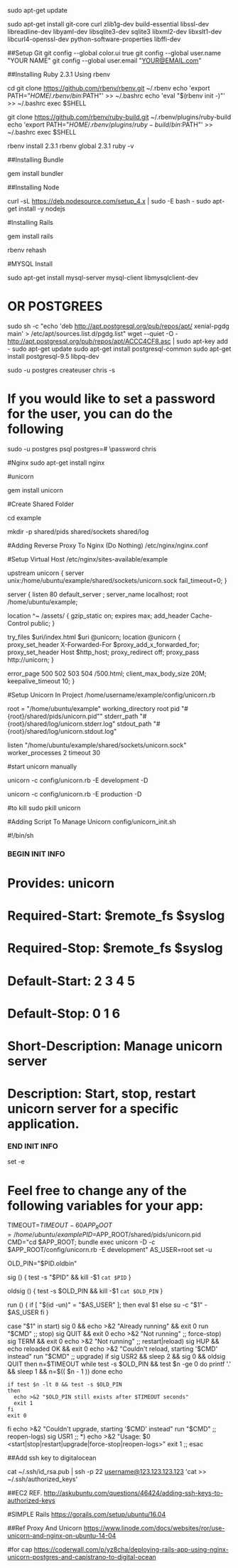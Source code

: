 sudo apt-get update

sudo apt-get install git-core curl zlib1g-dev build-essential libssl-dev libreadline-dev libyaml-dev libsqlite3-dev sqlite3 libxml2-dev libxslt1-dev libcurl4-openssl-dev python-software-properties libffi-dev

##Setup Git
git config --global color.ui true
git config --global user.name "YOUR NAME"
git config --global user.email "YOUR@EMAIL.com"

##Installing Ruby 2.3.1 Using rbenv

cd
git clone https://github.com/rbenv/rbenv.git ~/.rbenv
echo 'export PATH="$HOME/.rbenv/bin:$PATH"' >> ~/.bashrc
echo 'eval "$(rbenv init -)"' >> ~/.bashrc
exec $SHELL

git clone https://github.com/rbenv/ruby-build.git ~/.rbenv/plugins/ruby-build
echo 'export PATH="$HOME/.rbenv/plugins/ruby-build/bin:$PATH"' >> ~/.bashrc
exec $SHELL

rbenv install 2.3.1
rbenv global 2.3.1
ruby -v

##Installing Bundle

gem install bundler

##Installing Node

curl -sL https://deb.nodesource.com/setup_4.x | sudo -E bash -
sudo apt-get install -y nodejs

#Installing Rails

gem install rails


rbenv rehash

#MYSQL Install

sudo apt-get install mysql-server mysql-client libmysqlclient-dev


# OR POSTGREES

sudo sh -c "echo 'deb http://apt.postgresql.org/pub/repos/apt/ xenial-pgdg main' > /etc/apt/sources.list.d/pgdg.list"
wget --quiet -O - http://apt.postgresql.org/pub/repos/apt/ACCC4CF8.asc | sudo apt-key add -
sudo apt-get update
sudo apt-get install postgresql-common
sudo apt-get install postgresql-9.5 libpq-dev

sudo -u postgres createuser chris -s

# If you would like to set a password for the user, you can do the following
sudo -u postgres psql
postgres=# \password chris

#Nginx
sudo apt-get install nginx


#unicorn
	
gem install unicorn

#Create Shared Folder

cd example
	
mkdir -p shared/pids shared/sockets shared/log

#Adding Reverse Proxy To Nginx (Do Nothing)
/etc/nginx/nginx.conf


#Setup Virtual Host
/etc/nginx/sites-available/example

upstream unicorn {
  server unix:/home/ubuntu/example/shared/sockets/unicorn.sock fail_timeout=0;
}

server {
  listen 80 default_server ;
  server_name localhost;
  root /home/ubuntu/example;

  location ^~ /assets/ {
    gzip_static on;
    expires max;
    add_header Cache-Control public;
  }

  try_files $uri/index.html $uri @unicorn;
  location @unicorn {
    proxy_set_header X-Forwarded-For $proxy_add_x_forwarded_for;
    proxy_set_header Host $http_host;
    proxy_redirect off;
    proxy_pass http://unicorn;
  }

  error_page 500 502 503 504 /500.html;
  client_max_body_size 20M;
  keepalive_timeout 10;
}



#Setup Unicorn In Project
/home/username/example/config/unicorn.rb

root = "/home/ubuntu/example"
working_directory root
pid "#{root}/shared/pids/unicorn.pid""
stderr_path "#{root}/shared/log/unicorn.stderr.log"
stdout_path "#{root}/shared/log/unicorn.stdout.log"

listen "/home/ubuntu/example/shared/sockets/unicorn.sock"
worker_processes 2
timeout 30



#start unicorn manually

unicorn -c config/unicorn.rb -E development -D


	
unicorn -c config/unicorn.rb -E production -D



#to kill
sudo pkill unicorn


#Adding Script To Manage Unicorn
config/unicorn_init.sh




#!/bin/sh
### BEGIN INIT INFO
# Provides:          unicorn
# Required-Start:    $remote_fs $syslog
# Required-Stop:     $remote_fs $syslog
# Default-Start:     2 3 4 5
# Default-Stop:      0 1 6
# Short-Description: Manage unicorn server
# Description:       Start, stop, restart unicorn server for a specific application.
### END INIT INFO
set -e

# Feel free to change any of the following variables for your app:
TIMEOUT=${TIMEOUT-60}
APP_ROOT=/home/ubuntu/example
PID=$APP_ROOT/shared/pids/unicorn.pid
CMD="cd $APP_ROOT; bundle exec unicorn -D -c $APP_ROOT/config/unicorn.rb -E development"
AS_USER=root
set -u

OLD_PIN="$PID.oldbin"

sig () {
  test -s "$PID" && kill -$1 `cat $PID`
}

oldsig () {
  test -s $OLD_PIN && kill -$1 `cat $OLD_PIN`
}

run () {
  if [ "$(id -un)" = "$AS_USER" ]; then
    eval $1
  else
    su -c "$1" - $AS_USER
  fi
}

case "$1" in
start)
  sig 0 && echo >&2 "Already running" && exit 0
  run "$CMD"
  ;;
stop)
  sig QUIT && exit 0
  echo >&2 "Not running"
  ;;
force-stop)
  sig TERM && exit 0
  echo >&2 "Not running"
  ;;
restart|reload)
  sig HUP && echo reloaded OK && exit 0
  echo >&2 "Couldn't reload, starting '$CMD' instead"
  run "$CMD"
  ;;
upgrade)
  if sig USR2 && sleep 2 && sig 0 && oldsig QUIT
  then
    n=$TIMEOUT
    while test -s $OLD_PIN && test $n -ge 0
    do
      printf '.' && sleep 1 && n=$(( $n - 1 ))
    done
    echo

    if test $n -lt 0 && test -s $OLD_PIN
    then
      echo >&2 "$OLD_PIN still exists after $TIMEOUT seconds"
      exit 1
    fi
    exit 0
  fi
  echo >&2 "Couldn't upgrade, starting '$CMD' instead"
  run "$CMD"
  ;;
reopen-logs)
  sig USR1
  ;;
*)
  echo >&2 "Usage: $0 <start|stop|restart|upgrade|force-stop|reopen-logs>"
  exit 1
  ;;
esac


##Add ssh key to digitalocean

cat ~/.ssh/id_rsa.pub | ssh -p 22 username@123.123.123.123 'cat >> ~/.ssh/authorized_keys'



##EC2 REF.
http://askubuntu.com/questions/46424/adding-ssh-keys-to-authorized-keys

#SIMPLE Rails
https://gorails.com/setup/ubuntu/16.04

##Ref Proxy And Unicorn
https://www.linode.com/docs/websites/ror/use-unicorn-and-nginx-on-ubuntu-14-04

#for cap
https://coderwall.com/p/yz8cha/deploying-rails-app-using-nginx-unicorn-postgres-and-capistrano-to-digital-ocean
